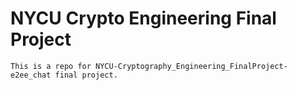 # NYCU Crypto Engineering Final Project
    This is a repo for NYCU-Cryptography_Engineering_FinalProject-e2ee_chat final project.
